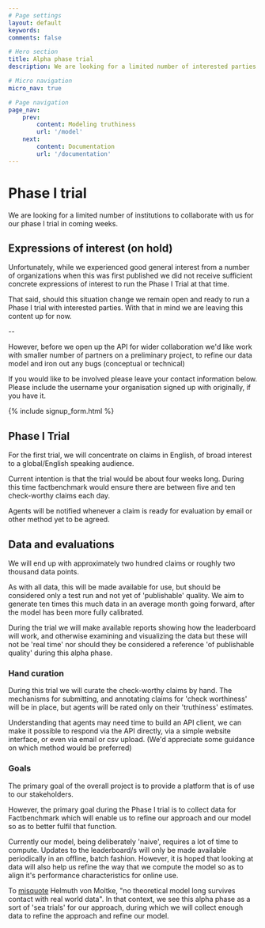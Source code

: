 ```yaml
---
# Page settings
layout: default
keywords:
comments: false

# Hero section
title: Alpha phase trial
description: We are looking for a limited number of interested parties to take part in our phase I trial.

# Micro navigation
micro_nav: true

# Page navigation
page_nav:
    prev:
        content: Modeling truthiness
        url: '/model'
    next:
        content: Documentation
        url: '/documentation'
---
```


# Phase I trial

We are looking for a limited number of institutions to collaborate with us for our phase I trial in coming weeks.

## Expressions of interest (on hold)
 
Unfortunately, while we experienced good general interest from a number of organizations when this was first published we did not receive sufficient concrete expressions of interest to run the Phase I Trial at that time.

That said, should this situation change we remain open and ready to run a Phase I trial with interested parties. With that in mind we are leaving this content up for now. 

--

However, before we open up the API for wider collaboration we'd like work with smaller number of partners on a preliminary project, to refine our data model and iron out any bugs (conceptual or technical)

If you would like to be involved please leave your contact information below. Please include the username your organisation signed up with originally, if you have it.

{% include signup_form.html %}


## Phase I Trial

For the first trial, we will concentrate on claims in English, of broad interest to a global/English speaking audience.

Current intention is that the trial would be about four weeks long. During this time factbenchmark would ensure there are between five and ten check-worthy claims each day.

Agents will be notified whenever a claim is ready for evaluation by email or other method yet to be agreed.

## Data and evaluations

We will end up with approximately two hundred claims or roughly two thousand data points. 

As with all data, this will be made available for use, but should be considered only a test run and not yet of 'publishable' quality. We aim to generate ten times this much data in an average month going forward, after the model has been more fully calibrated.

During the trial we will make available reports showing how the leaderboard will work, and otherwise examining and visualizing the data  but these will not be 'real time' nor should they be considered a reference 'of publishable quality' during this alpha phase. 

### Hand curation 

During this trial we will curate the check-worthy claims by hand. The mechanisms for submitting, and annotating claims for 'check worthiness' will be in place, but agents will be rated only on their 'truthiness' estimates.

Understanding that agents may need time to build an API client, we can make it possible to respond via the API directly, via a simple website interface, or even via email or csv upload. (We'd appreciate some guidance on which method would be preferred)

### Goals 

The primary goal of the overall project is to provide a platform that is of use to our stakeholders.

However, the primary goal during the Phase I trial is to collect data for Factbenchmark which will enable us to refine our approach and our model so as to better fulfil that function. 

Currently our model, being deliberately 'naive', requires a lot of time to compute. Updates to the leaderboard/s will only be made available periodically in an offline, batch fashion. However, it is hoped that looking at data will also help us refine the way that we compute the model so as to align it's performance characteristics for online use.

To <a href="https://en.wikiquote.org/wiki/Helmuth_von_Moltke_the_Elder">misquote</a> Helmuth von Moltke, "no theoretical model long survives contact with real world data". In that context, we see this alpha phase as a sort of 'sea trials' for our approach, during which we will collect enough data to refine the approach and refine our model.
